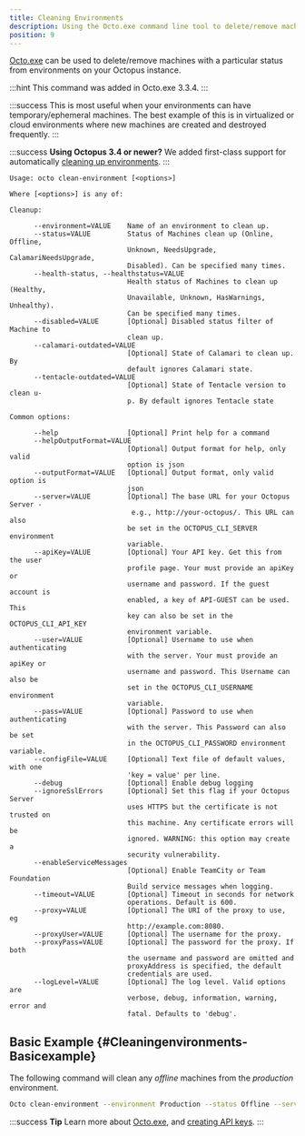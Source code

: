 ```yaml
---
title: Cleaning Environments
description: Using the Octo.exe command line tool to delete/remove machines with a particular status from environments on your Octopus instance.
position: 9
---
```


[Octo.exe](/docs/api-and-integration/octo.exe-command-line/index.md) can be used to delete/remove machines with a particular status from environments on your Octopus instance.

:::hint
This command was added in Octo.exe 3.3.4.
:::

:::success
This is most useful when your environments can have temporary/ephemeral machines. The best example of this is in virtualized or cloud environments where new machines are created and destroyed frequently.
:::

:::success
**Using Octopus 3.4 or newer?**
We added first-class support for automatically [cleaning up environments](/docs/deployment-patterns/elastic-and-transient-environments/cleaning-up-environments.md).
:::

```text
Usage: octo clean-environment [<options>]

Where [<options>] is any of:

Cleanup:

      --environment=VALUE    Name of an environment to clean up.
      --status=VALUE         Status of Machines clean up (Online, Offline,
                             Unknown, NeedsUpgrade, CalamariNeedsUpgrade,
                             Disabled). Can be specified many times.
      --health-status, --healthstatus=VALUE
                             Health status of Machines to clean up (Healthy,
                             Unavailable, Unknown, HasWarnings, Unhealthy).
                             Can be specified many times.
      --disabled=VALUE       [Optional] Disabled status filter of Machine to
                             clean up.
      --calamari-outdated=VALUE
                             [Optional] State of Calamari to clean up. By
                             default ignores Calamari state.
      --tentacle-outdated=VALUE
                             [Optional] State of Tentacle version to clean u-
                             p. By default ignores Tentacle state

Common options:

      --help                 [Optional] Print help for a command
      --helpOutputFormat=VALUE
                             [Optional] Output format for help, only valid
                             option is json
      --outputFormat=VALUE   [Optional] Output format, only valid option is
                             json
      --server=VALUE         [Optional] The base URL for your Octopus Server -
                              e.g., http://your-octopus/. This URL can also
                             be set in the OCTOPUS_CLI_SERVER environment
                             variable.
      --apiKey=VALUE         [Optional] Your API key. Get this from the user
                             profile page. Your must provide an apiKey or
                             username and password. If the guest account is
                             enabled, a key of API-GUEST can be used. This
                             key can also be set in the OCTOPUS_CLI_API_KEY
                             environment variable.
      --user=VALUE           [Optional] Username to use when authenticating
                             with the server. Your must provide an apiKey or
                             username and password. This Username can also be
                             set in the OCTOPUS_CLI_USERNAME environment
                             variable.
      --pass=VALUE           [Optional] Password to use when authenticating
                             with the server. This Password can also be set
                             in the OCTOPUS_CLI_PASSWORD environment variable.
      --configFile=VALUE     [Optional] Text file of default values, with one
                             'key = value' per line.
      --debug                [Optional] Enable debug logging
      --ignoreSslErrors      [Optional] Set this flag if your Octopus Server
                             uses HTTPS but the certificate is not trusted on
                             this machine. Any certificate errors will be
                             ignored. WARNING: this option may create a
                             security vulnerability.
      --enableServiceMessages
                             [Optional] Enable TeamCity or Team Foundation
                             Build service messages when logging.
      --timeout=VALUE        [Optional] Timeout in seconds for network
                             operations. Default is 600.
      --proxy=VALUE          [Optional] The URI of the proxy to use, eg
                             http://example.com:8080.
      --proxyUser=VALUE      [Optional] The username for the proxy.
      --proxyPass=VALUE      [Optional] The password for the proxy. If both
                             the username and password are omitted and
                             proxyAddress is specified, the default
                             credentials are used.
      --logLevel=VALUE       [Optional] The log level. Valid options are
                             verbose, debug, information, warning, error and
                             fatal. Defaults to 'debug'.
```


## Basic Example {#Cleaningenvironments-Basicexample}

The following command will clean any *offline* machines from the *production* environment.

```bash
Octo clean-environment --environment Production --status Offline --server http://MyOctopusServerURL.com --apikey MyAPIKey
```

:::success
**Tip**
Learn more about [Octo.exe](/docs/api-and-integration/octo.exe-command-line/index.md), and [creating API keys](/docs/api-and-integration/api/how-to-create-an-api-key.md).
:::
